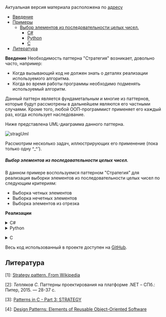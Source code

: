 Актуальная версия материала расположена по [адресу](https://couthyblog.xyz/pattiern-stratieghiia/)

* [Введение](#intro)
* [Примеры](#examples)
    * [Выбор элементов из последовательности целых чисел.](#selectors)
        * [C#](#selectorcsharpexample)
        * [Python](#selectorpythonexample)
        * [C](#selectorcexample)
* [Литература](#bibliography)

<a name="intro"></a>**Введение**
Необходимость паттерна "Стратегия" возникает, довольно часто, например:

* Когда вызывающий код не должен знать о деталях реализации используемого алгоритма.
* Когда во время работы программы необходимо подменять используемый алгоритм.

Данный паттерн является фундаметальным и многие из паттернов, которые будут рассмотрены в дальнейшем являются его частными случаями. Кроме того, любой ООП-программист применяет его каждый раз, когда использует наследование.

Ниже представлена UML-диаграмма данного паттерна.

![stragUml](https://couthyblog.xyz/content/images/2017/06/Strategy_Pattern_in_UML.png)

<a name="examples"></a>
Рассмотрим несколько задач, иллюстрирующих его применение (пока только одну ^_^'). 

<a name="selectors"></a>
##### Выбор элементов из последовательности целых чисел.
В данном примере воспользуемся паттерном "Стратегия" для реализация выборки элементов из последовательности целых чисел по следующим критериям:

* Выборка четных элементов
* Выборка нечетных элементов
* Выборка элементов из отрезка

**Реализации**
<a name="selectorcsharpexample"></a><details>
<summary>C#</summary>

Определим интерфейс для стратегии выбора элемента.
```csharp
public interface IIntegerSelector
{
    IEnumerable<int> Select(IEnumerable<int> source);
}
```

Стратегия выбора четных чисел.
```csharp
public class EvenNumbersSelector : IIntegerSelector
{
    public IEnumerable<int> Select(IEnumerable<int> source)
    {
        var sourceEnumerator = source.GetEnumerator();
        while (sourceEnumerator.MoveNext())
        {
            if (sourceEnumerator.Current % 2 == 0)
                yield return sourceEnumerator.Current;
        }

        // Or using Linq
        //return source.Where(el => el % 2 == 0);
    }
}
```

Стратегия выбора нечетных чисел.
```csharp
public class OddNumbersSelector : IIntegerSelector
{
    public IEnumerable<int> Select(IEnumerable<int> source)
    {
        var sourceEnumerator = source.GetEnumerator();
        while (sourceEnumerator.MoveNext())
        {
            if (sourceEnumerator.Current % 2 == 0)
                continue;
            yield return sourceEnumerator.Current;
        }
        
        // Or using Linq
        //return source.Where(el => el % 2 != 0);
    }
}
```

Стратегия выбора чисел из отрезка.
```csharp
public class NumbersFormRangeSelector : IIntegerSelector
{
    public int RangeStart { get; }
    public int RangeEnd { get; }

    public NumbersFormRangeSelector(int rangeStart, int rangeEnd)
    {
        if (rangeStart >= rangeEnd)
            throw new ArgumentOutOfRangeException();

        RangeStart = rangeStart;
        RangeEnd = rangeEnd;
    }

    public IEnumerable<int> Select(IEnumerable<int> source)
    {
        var sourceEnumerator = source.GetEnumerator();
        while (sourceEnumerator.MoveNext())
        {
            if (sourceEnumerator.Current >= RangeStart && sourceEnumerator.Current <= RangeEnd)
                yield return sourceEnumerator.Current;
        }
        
        // Or using Linq
        //return source.Where(el => el >= RangeStart && el <= RangeEnd);
    }
}
```

Используем реализованные стратегии.
```csharp
class Program
{
    public static void PrintSelectedElements(List<int> source, IIntegerSelector selector)
    {
        Console.WriteLine($"[{source.Select(el => el.ToString()).Aggregate((one, two) => one + ", " + two)}]");
        foreach (var element in selector.Select(source))
        {
            Console.WriteLine($"Selected element: {element}");
        }
    }

    static void Main(string[] args)
    {
        var sourceList = new List<int>() { 1, 2, 3, 4, 5, 6, -4, -1, -455, 2, 1, 456, 783, 12, 45, 90, 24 };

        Console.WriteLine("Selecting even numbers");
        PrintSelectedElements(sourceList, new EvenNumbersSelector());

        Console.WriteLine("Selecting odd numbers");
        PrintSelectedElements(sourceList, new OddNumbersSelector());

        Console.WriteLine("Selecting numbers in range [1, 20]");
        PrintSelectedElements(sourceList, new NumbersFormRangeSelector(1, 20));
    }
}
```
</details>
<a name="selectorpythonexample"></a><details>
<summary>Python</summary>

Определим базовый класс для стратегии выбора элемента.
```python
class BaseSelector:
    def select(self, source: list) -> list:
        pass
```

Стратегия выбора четных чисел.
```python
class EvenNumbersSelector(BaseSelector):
    def select(self, source: list) -> list:
        result = []
        for val in source:
            if val % 2 == 0:
                result.append(val)
        return result
```

Стратегия выбора нечетных чисел.
```python
from selectors.BaseSeletor import BaseSelector


class OddNumbersSelector(BaseSelector):
    def select(self, source: list) -> list:
        result = []
        for val in source:
            if val % 2 != 0:
                result.append(val)
        return result
```

Стратегия выбора чисел из отрезка.
```python
class NumbersFormRangeSelector(BaseSelector):
    segmentStart = 0
    segmentEnd = 0

    def __init__(self, segmentstart:int, segmentend:int):
        self.segmentStart = segmentstart
        self.segmentEnd = segmentend

        if self.segmentStart >= self.segmentEnd:
            raise ValueError()

    def select(self, source: list) -> list:
        result = []
        for val in source:
            if self.segmentStart <= val <= self.segmentEnd:
                result.append(val)
        return result
```

Используем реализованные стратегии.
```python
def print_selected_elements(source: list, strategy: BaseSelector):
    print(source)
    for val in strategy.select(source):
        print("Selected element: " + str(val))

sourceList = [1, 2, 3, 4, 5, 6, -4, -1, -455, 2, 1, 456, 783, 12, 45, 90, 24]

print("Selecting even numbers")
print_selected_elements(sourceList, EvenNumbersSelector())

print("Selecting odd numbers")
print_selected_elements(sourceList, OddNumbersSelector())

print("Selecting numbers in range [1, 20]")
print_selected_elements(sourceList, NumbersFormRangeSelector(1, 20))
```
</details>

<a name="selectorcexample"></a><details>
<summary>C</summary>

Определим тип для стратегии выбора элемента. Получается, конечно, не так изящно - приходится задавать самый общий случай и для выбора четных и нечетных чисел будет передаваться две неиспользуемые переменные. Есть ещё второй способ реализация паттерна стратегия с помощью изменения состояния<sup>[3](#myfootnote3)</sup>, но, на мой взгляд, текущий вариант всё же красивее.
```c
typedef int (*IntegerSelectorStrategy) (int*,int,int,int, int**);
```

Стратегия выбора четных чисел.
```c
int EvenNumbersSelector(int* source, int len, int unused1, int unused2, int** resultArray)
{
    int numberOfPassed = 0;
    for(int i=0; i<len; ++i)
    {
        if(source[i] % 2 == 0)
            numberOfPassed++;
    }

    (*resultArray) = (int*)malloc(numberOfPassed * sizeof(int));
    int* resultArrayPointerCopy = (*resultArray);

    for(int i=0; i<numberOfPassed; ++source)
    {
        if((*source) % 2 == 0)
        {
            (*resultArrayPointerCopy) = (*source);
            ++resultArrayPointerCopy;
            ++i;
        }
    }

    return numberOfPassed;
}
```

Стратегия выбора нечетных чисел.
```c
int OddNumbersSelector(int* source, int len, int unused1, int unused2, int** resultArray)
{
    int numberOfPassed = 0;
    for(int i=0; i<len; ++i)
    {
        if(source[i] % 2 != 0)
            numberOfPassed++;
    }

    (*resultArray) = (int*)malloc(numberOfPassed * sizeof(int));
    int* resultArrayPointerCopy = (*resultArray);

    for(int i=0; i<numberOfPassed; ++source)
    {
        if((*source) % 2 != 0)
        {
            (*resultArrayPointerCopy) = (*source);
            ++resultArrayPointerCopy;
            ++i;
        }
    }

    return numberOfPassed;
}
```

Стратегия выбора чисел из отрезка.
```c
int NumbersFormRangeSelector(int* source, int len, int segmentStart, int segmentEnd, int** resultArray)
{
    int numberOfPassed = 0;
    for(int i=0; i<len; ++i)
    {
        if(source[i] >= segmentStart && source[i] <= segmentEnd)
            numberOfPassed++;
    }

    (*resultArray) = (int*)malloc(numberOfPassed * sizeof(int));
    int* resultArrayPointerCopy = (*resultArray);

    for(int i=0; i<numberOfPassed; ++source)
    {
        if((*source) >= segmentStart && (*source) <= segmentEnd)
        {
            (*resultArrayPointerCopy) = (*source);
            ++resultArrayPointerCopy;
            ++i;
        }
    }

    return numberOfPassed;
}
```

Используем реализованные стратегии.
```c
void PrintSelectedElements(int* source, int len, int segmentStart, int segmentEnd, IntegerSelectorStrategy strategy)
{
    printf("[");
    for(int i=0;i<len-1;i++)
    {
        printf("%d, ", source[i]);
    }
    printf("%i]\n", source[len-1]);

    int* resultArray;
    int lenResultArray = (*strategy)(source, len, segmentStart, segmentEnd, &resultArray);

    for(int i=0;i<lenResultArray;i++)
    {
        printf("Selected element: %d \n", resultArray[i]);
    }
}

int main()
{
    int sourceArray[17] = { 1, 2, 3, 4, 5, 6, -4, -1, -455, 2, 1, 456, 783, 12, 45, 90, 24};

    printf("Selecting even numbers");
    PrintSelectedElements(sourceArray, 17, 0, 0, EvenNumbersSelector);

    printf("Selecting odd numbers");
    PrintSelectedElements(sourceArray, 17, 0, 0, OddNumbersSelector);

    printf("Selecting numbers in range [1, 20]");
    PrintSelectedElements(sourceArray, 17, 1, 20, NumbersFormRangeSelector);

    return 0;
}
```
</details>

Весь код использованный в проекте доступен на  [GitHub](https://github.com/stardreamer/patterns).

<a name="bibliography"></a>
Литература
---------------
<a name="myfootnote1">[1]</a>: [Strategy pattern. From Wikipedia](https://en.wikipedia.org/wiki/Strategy_pattern)

<a name="myfootnote2">[2]</a>: _Тепляков С._ Паттерны проектирования на платформе .NET &ndash; СПб.: Питер, 2015. — 28-37 c. 

<a name="myfootnote3">[3]</a>: [Patterns in C - Part 3: STRATEGY](http://www.adamtornhill.com/Patterns%20in%20C%203,%20STRATEGY.pdf)

<a name="myfootnote4">[4]</a>: [Design Patterns: Elements of Reusable Object-Oriented Software](https://en.wikipedia.org/wiki/Design_Patterns)